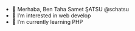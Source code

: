 - 👋 Merhaba, Ben Taha Samet ŞATSU @schatsu
- 👀 I’m interested in web develop
- 🌱 I’m currently learning PHP 

<!---
schatsu/schatsu is a ✨ special ✨ repository because its `README.md` (this file) appears on your GitHub profile.
You can click the Preview link to take a look at your changes.
--->

